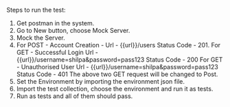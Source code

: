 Steps to run the test:
1. Get postman in the system.
2. Go to New button, choose Mock Server.
3. Mock the Server.
4. For POST - Account Creation - 
	Url - {{url}}/users
	Status Code - 201.
   For GET - Successful Login
   	Url - {{url}}/username=shilpa&password=pass123
    Status Code - 200
   For GET - Unauthorised User
    Url - {{url}}/username=shilpa&password=pass123
    Status Code - 401
   The above two GET request will be changed to Post.
5. Set the Environment by importing the environment json file.
6. Import the test collection, choose the environment and run it as tests.
7. Run as tests and all of them should pass.
